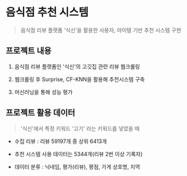 # 음식점 추천 시스템

> 음식점 리뷰 플랫폼 '식신'을 활용한 사용자, 아이템 기반 추천 시스템 구현



## 프로젝트 내용

1. 음식점 리뷰 플랫폼인 '식신'의 고깃집 관련 리뷰 웹크롤링

2. 웹크롤링 후 Surprise, CF-KNN을 활용해 추천시스템 구축

3. 머신러닝을 통해 성능 평가



## 프로젝트 활용 데이터

> '식신'에서 특정 키워드 '고기' 라는 키워드를 넣었을 때

* 수집 리뷰 : 리뷰 59197개 중 상위 6413개

* 추천 시스템 사용 데이터는 5344개(리뷰 2번 이상 기록자)

* 데이터 분류 : 닉네임, 평가(리뷰), 평점, 가게 상호명, 지역